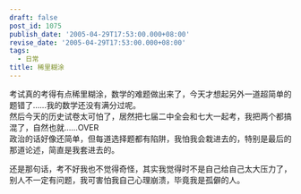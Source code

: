 ```yaml
---
draft: false
post_id: 1075
publish_date: '2005-04-29T17:53:00.000+08:00'
revise_date: '2005-04-29T17:53:00.000+08:00'
tags:
  - 日常
title: 稀里糊涂
---
```


考试真的考得有点稀里糊涂，数学的难题做出来了，今天才想起另外一道超简单的题错了……我的数学还没有满分过呢。  
然后今天的历史试卷太可怕了，居然把七届二中全会和七大一起考，我把两个都搞混了，自然也就……OVER  
政治的话好像还简单，但每道选择题都有陷阱，我怕我会栽进去的，特别是最后的那道论述，简直是我套进去的。

还是那句话，考不好我也不觉得奇怪，其实我觉得时不是自己给自己太大压力了，别人不一定有问题，我可害怕我自己心理崩溃，毕竟我是孤僻的人。
